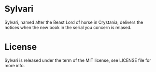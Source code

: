 Sylvari
=======
 Sylvari, named after the Beast Lord of horse in Crystania, delivers the notices when the new book in the serial you concern is relased.

License
=======
 Sylvari is released under the term of the MIT license, see LICENSE file for more info.